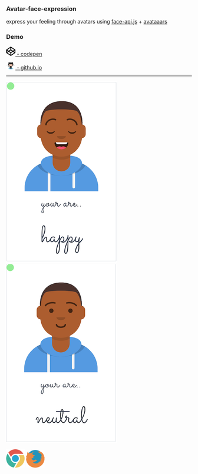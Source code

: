 ### Avatar-face-expression  

express your feeling through avatars using
[face-api.js](https://github.com/justadudewhohacks/face-api.js?files=1) + [avataaars](https://avataaars.com)

### Demo  


 <a href="https://codepen.io/simhub/pen/RwbXzrj?editors=1000"><img
 src="./img/info/codepen.png" alt="codepen" width="25"> - codepen</a>  


 <a href="https://simhub.github.io/avatar-face-expression/"><img
src="./img/info/octocat.png" alt="githubio" width="25"> - github.io </a>


--------------    

![avatar smile](./img/info/smile.png) 
![avatar neutral](./img/info/neutral.png)   


<img src="./img/info/chrome.png" width="50" alt="chrome"> <img src="./img/info/firefox.png" width="50" alt="firefox"> 

